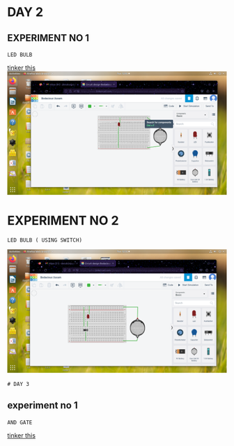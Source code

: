 # DAY 2
## EXPERIMENT NO 1
```
LED BULB
```
[tinker this](https://www.tinkercad.com/things/erXxVnNZ8T6-bodacious-uusam/editel)
![LED](https://github.com/DevanaKD/10-DAYS-INTERNSHIP/blob/main/img/day2exp1.png)

# EXPERIMENT NO 2
```
LED BULB ( USING SWITCH)
```
![LED](https://github.com/DevanaKD/10-DAYS-INTERNSHIP/blob/main/img/day2expt2.png)
```
# DAY 3
```
## experiment no 1
```
AND GATE
```
[tinker this](https://www.tinkercad.com/things/hzxRUv2JRk9-fantastic-bombul)
